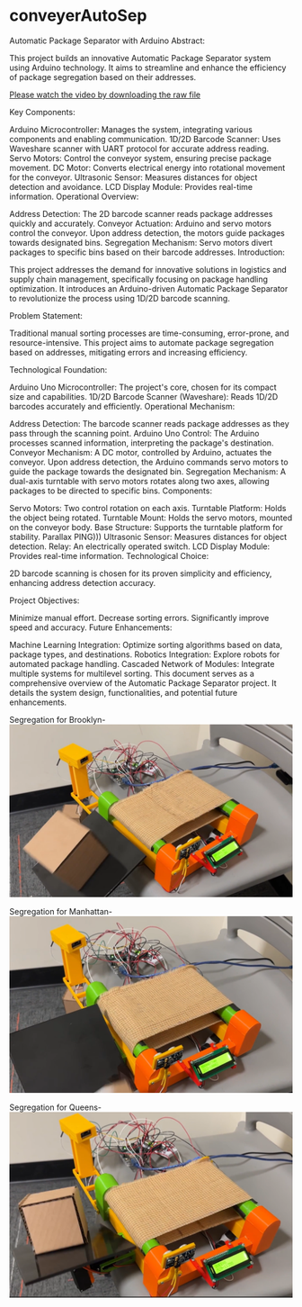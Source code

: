 # conveyerAutoSep

Automatic Package Separator with Arduino
Abstract:

This project builds an innovative Automatic Package Separator system using Arduino technology. It aims to streamline and enhance the efficiency of package segregation based on their addresses.

[Please watch the video by downloading the raw file](IMG_8251.mp4)


Key Components:

Arduino Microcontroller: Manages the system, integrating various components and enabling communication.
1D/2D Barcode Scanner: Uses Waveshare scanner with UART protocol for accurate address reading.
Servo Motors: Control the conveyor system, ensuring precise package movement.
DC Motor: Converts electrical energy into rotational movement for the conveyor.
Ultrasonic Sensor: Measures distances for object detection and avoidance.
LCD Display Module: Provides real-time information.
Operational Overview:

Address Detection: The 2D barcode scanner reads package addresses quickly and accurately.
Conveyor Actuation: Arduino and servo motors control the conveyor. Upon address detection, the motors guide packages towards designated bins.
Segregation Mechanism: Servo motors divert packages to specific bins based on their barcode addresses.
Introduction:

This project addresses the demand for innovative solutions in logistics and supply chain management, specifically focusing on package handling optimization. It introduces an Arduino-driven Automatic Package Separator to revolutionize the process using 1D/2D barcode scanning.

Problem Statement:

Traditional manual sorting processes are time-consuming, error-prone, and resource-intensive. This project aims to automate package segregation based on addresses, mitigating errors and increasing efficiency.

Technological Foundation:

Arduino Uno Microcontroller: The project's core, chosen for its compact size and capabilities.
1D/2D Barcode Scanner (Waveshare): Reads 1D/2D barcodes accurately and efficiently.
Operational Mechanism:

Address Detection: The barcode scanner reads package addresses as they pass through the scanning point.
Arduino Uno Control: The Arduino processes scanned information, interpreting the package's destination.
Conveyor Mechanism: A DC motor, controlled by Arduino, actuates the conveyor. Upon address detection, the Arduino commands servo motors to guide the package towards the designated bin.
Segregation Mechanism: A dual-axis turntable with servo motors rotates along two axes, allowing packages to be directed to specific bins.
Components:

Servo Motors: Two control rotation on each axis.
Turntable Platform: Holds the object being rotated.
Turntable Mount: Holds the servo motors, mounted on the conveyor body.
Base Structure: Supports the turntable platform for stability.
Parallax PING))) Ultrasonic Sensor: Measures distances for object detection.
Relay: An electrically operated switch.
LCD Display Module: Provides real-time information.
Technological Choice:

2D barcode scanning is chosen for its proven simplicity and efficiency, enhancing address detection accuracy.

Project Objectives:

Minimize manual effort.
Decrease sorting errors.
Significantly improve speed and accuracy.
Future Enhancements:

Machine Learning Integration: Optimize sorting algorithms based on data, package types, and destinations.
Robotics Integration: Explore robots for automated package handling.
Cascaded Network of Modules: Integrate multiple systems for multilevel sorting.
This document serves as a comprehensive overview of the Automatic Package Separator project. It details the system design, functionalities, and potential future enhancements.

Segregation for Brooklyn-
<br/><img src='/bklyn.png'>

Segregation for Manhattan-
<br/><img src='/manh.png'>

Segregation for Queens-
<br/><img src='/queens.png'>
